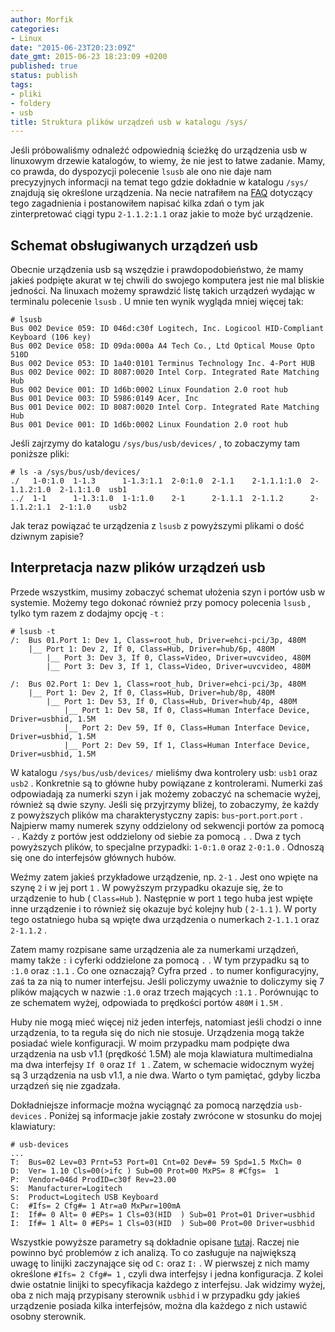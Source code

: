 ```yaml
---
author: Morfik
categories:
- Linux
date: "2015-06-23T20:23:09Z"
date_gmt: 2015-06-23 18:23:09 +0200
published: true
status: publish
tags:
- pliki
- foldery
- usb
title: Struktura plików urządzeń usb w katalogu /sys/
---
```


Jeśli próbowaliśmy odnaleźć odpowiednią ścieżkę do urządzenia usb w linuxowym drzewie katalogów, to
wiemy, że nie jest to łatwe zadanie. Mamy, co prawda, do dyspozycji polecenie `lsusb` ale ono nie
daje nam precyzyjnych informacji na temat tego gdzie dokładnie w katalogu `/sys/` znajdują się
określone urządzenia. Na necie natrafiłem na [FAQ](http://www.linux-usb.org/) dotyczący tego
zagadnienia i postanowiłem napisać kilka zdań o tym jak zinterpretować ciągi typu `2-1.1.2:1.1` oraz
jakie to może być urządzenie.

<!--more-->
## Schemat obsługiwanych urządzeń usb

Obecnie urządzenia usb są wszędzie i prawdopodobieństwo, że mamy jakieś podpięte akurat w tej chwili
do swojego komputera jest nie mal bliskie jedności. Na linuxach możemy sprawdzić listę takich
urządzeń wydając w terminalu polecenie `lsusb` . U mnie ten wynik wygląda mniej więcej tak:

    # lsusb
    Bus 002 Device 059: ID 046d:c30f Logitech, Inc. Logicool HID-Compliant Keyboard (106 key)
    Bus 002 Device 058: ID 09da:000a A4 Tech Co., Ltd Optical Mouse Opto 510D
    Bus 002 Device 053: ID 1a40:0101 Terminus Technology Inc. 4-Port HUB
    Bus 002 Device 002: ID 8087:0020 Intel Corp. Integrated Rate Matching Hub
    Bus 002 Device 001: ID 1d6b:0002 Linux Foundation 2.0 root hub
    Bus 001 Device 003: ID 5986:0149 Acer, Inc
    Bus 001 Device 002: ID 8087:0020 Intel Corp. Integrated Rate Matching Hub
    Bus 001 Device 001: ID 1d6b:0002 Linux Foundation 2.0 root hub

Jeśli zajrzymy do katalogu `/sys/bus/usb/devices/` , to zobaczymy tam poniższe pliki:

    # ls -a /sys/bus/usb/devices/
    ./   1-0:1.0  1-1.3      1-1.3:1.1  2-0:1.0  2-1.1    2-1.1.1:1.0  2-1.1.2:1.0  2-1.1:1.0  usb1
    ../  1-1      1-1.3:1.0  1-1:1.0    2-1      2-1.1.1  2-1.1.2      2-1.1.2:1.1  2-1:1.0    usb2

Jak teraz powiązać te urządzenia z `lsusb` z powyższymi plikami o dość dziwnym zapisie?

## Interpretacja nazw plików urządzeń usb

Przede wszystkim, musimy zobaczyć schemat ułożenia szyn i portów usb w systemie. Możemy tego dokonać
również przy pomocy polecenia `lsusb` , tylko tym razem z dodajmy opcję `-t` :

    # lsusb -t
    /:  Bus 01.Port 1: Dev 1, Class=root_hub, Driver=ehci-pci/3p, 480M
        |__ Port 1: Dev 2, If 0, Class=Hub, Driver=hub/6p, 480M
            |__ Port 3: Dev 3, If 0, Class=Video, Driver=uvcvideo, 480M
            |__ Port 3: Dev 3, If 1, Class=Video, Driver=uvcvideo, 480M

    /:  Bus 02.Port 1: Dev 1, Class=root_hub, Driver=ehci-pci/3p, 480M
        |__ Port 1: Dev 2, If 0, Class=Hub, Driver=hub/8p, 480M
            |__ Port 1: Dev 53, If 0, Class=Hub, Driver=hub/4p, 480M
                |__ Port 1: Dev 58, If 0, Class=Human Interface Device, Driver=usbhid, 1.5M
                |__ Port 2: Dev 59, If 0, Class=Human Interface Device, Driver=usbhid, 1.5M
                |__ Port 2: Dev 59, If 1, Class=Human Interface Device, Driver=usbhid, 1.5M

W katalogu `/sys/bus/usb/devices/` mieliśmy dwa kontrolery usb: `usb1` oraz `usb2` . Konkretnie są
to główne huby powiązane z kontrolerami. Numerki zaś odpowiadają za numerki szyn i jak możemy
zobaczyć na schemacie wyżej, również są dwie szyny. Jeśli się przyjrzymy bliżej, to zobaczymy, że
każdy z powyższych plików ma charakterystyczny zapis: `bus`-`port`.`port`.`port` . Najpierw mamy
numerek szyny oddzielony od sekwencji portów za pomocą `-` . Każdy z portów jest oddzielony od
siebie za pomocą `.` . Dwa z tych powyższych plików, to specjalne przypadki: `1-0:1.0` oraz
`2-0:1.0` . Odnoszą się one do interfejsów głównych hubów.

Weźmy zatem jakieś przykładowe urządzenie, np. `2-1` . Jest ono wpięte na szynę `2` i w jej port `1`
. W powyższym przypadku okazuje się, że to urządzenie to hub ( `Class=Hub` ). Następnie w port `1`
tego huba jest wpięte inne urządzenie i to również się okazuje być kolejny hub ( `2-1.1` ). W porty
tego ostatniego huba są wpięte dwa urządzenia o numerkach `2-1.1.1` oraz `2-1.1.2` .

Zatem mamy rozpisane same urządzenia ale za numerkami urządzeń, mamy także `:` i cyferki oddzielone
za pomocą `.` . W tym przypadku są to `:1.0` oraz `:1.1` . Co one oznaczają? Cyfra przed `.` to
numer konfiguracyjny, zaś ta za nią to numer interfejsu. Jeśli policzymy uważnie to doliczymy się 7
plików mających w nazwie `:1.0` oraz trzech mających `:1.1` . Porównując to ze schematem wyżej,
odpowiada to prędkości portów `480M` i `1.5M` .

Huby nie mogą mieć więcej niż jeden interfejs, natomiast jeśli chodzi o inne urządzenia, to ta
reguła się do nich nie stosuje. Urządzenia mogą także posiadać wiele konfiguracji. W moim przypadku
mam podpięte dwa urządzenia na usb v1.1 (prędkość 1.5M) ale moja klawiatura multimedialna ma dwa
interfejsy `If 0` oraz `If 1` . Zatem, w schemacie widocznym wyżej są 3 urządzenia na usb v1.1, a
nie dwa. Warto o tym pamiętać, gdyby liczba urządzeń się nie zgadzała.

Dokładniejsze informacje można wyciągnąć za pomocą narzędzia `usb-devices` . Poniżej są informacje
jakie zostały zwrócone w stosunku do mojej klawiatury:

    # usb-devices
    ...
    T:  Bus=02 Lev=03 Prnt=53 Port=01 Cnt=02 Dev#= 59 Spd=1.5 MxCh= 0
    D:  Ver= 1.10 Cls=00(>ifc ) Sub=00 Prot=00 MxPS= 8 #Cfgs=  1
    P:  Vendor=046d ProdID=c30f Rev=23.00
    S:  Manufacturer=Logitech
    S:  Product=Logitech USB Keyboard
    C:  #Ifs= 2 Cfg#= 1 Atr=a0 MxPwr=100mA
    I:  If#= 0 Alt= 0 #EPs= 1 Cls=03(HID  ) Sub=01 Prot=01 Driver=usbhid
    I:  If#= 1 Alt= 0 #EPs= 1 Cls=03(HID  ) Sub=00 Prot=00 Driver=usbhid

Wszystkie powyższe parametry są dokładnie opisane
[tutaj](http://www.linux-usb.org/USB-guide/c607.html#AEN609). Raczej nie powinno być problemów z ich
analizą. To co zasługuje na największą uwagę to linijki zaczynające się od `C:` oraz `I:` . W
pierwszej z nich mamy określone `#Ifs= 2 Cfg#= 1` , czyli dwa interfejsy i jedna konfiguracja. Z
kolei dwie ostatnie linijki to specyfikacja każdego z interfejsu. Jak widzimy wyżej, oba z nich mają
przypisany sterownik `usbhid` i w przypadku gdy jakieś urządzenie posiada kilka interfejsów, można
dla każdego z nich ustawić osobny sterownik.
